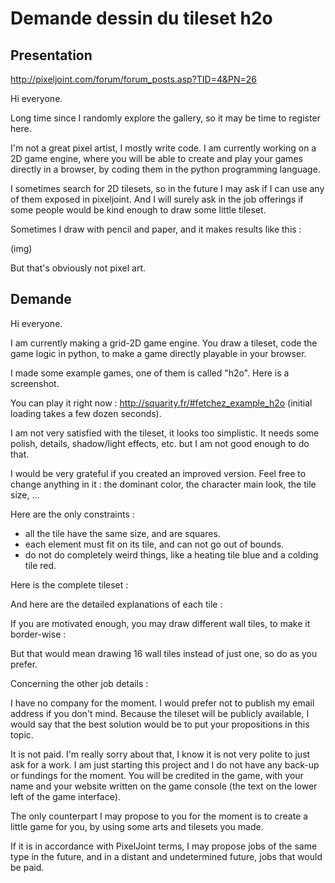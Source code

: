 # Demande dessin du tileset h2o

## Presentation

http://pixeljoint.com/forum/forum_posts.asp?TID=4&PN=26

Hi everyone.

Long time since I randomly explore the gallery, so it may be time to register here.

I'm not a great pixel artist, I mostly write code. I am currently working on a 2D game engine, where you will be able to create and play your games directly in a browser, by coding them in the python programming language.

I sometimes search for 2D tilesets, so in the future I may ask if I can use any of them exposed in pixeljoint. And I will surely ask in the job offerings if some people would be kind enough to draw some little tileset.

Sometimes I draw with pencil and paper, and it makes results like this :

(img)

But that's obviously not pixel art.


## Demande

Hi everyone.

I am currently making a grid-2D game engine. You draw a tileset, code the game logic in python, to make a game directly playable in your browser.

I made some example games, one of them is called "h2o". Here is a screenshot.


You can play it right now : http://squarity.fr/#fetchez_example_h2o (initial loading takes a few dozen seconds).

I am not very satisfied with the tileset, it looks too simplistic. It needs some polish, details, shadow/light effects, etc. but I am not good enough to do that.

I would be very grateful if you created an improved version. Feel free to change anything in it : the dominant color, the character main look, the tile size, ...

Here are the only constraints :

 - all the tile have the same size, and are squares.
 - each element must fit on its tile, and can not go out of bounds.
 - do not do completely weird things, like a heating tile blue and a colding tile red.

Here is the complete tileset :


And here are the detailed explanations of each tile :


If you are motivated enough, you may draw different wall tiles, to make it border-wise :


But that would mean drawing 16 wall tiles instead of just one, so do as you prefer.

Concerning the other job details :

I have no company for the moment. I would prefer not to publish my email address if you don't mind. Because the tileset will be publicly available, I would say that the best solution would be to put your propositions in this topic.

It is not paid. I'm really sorry about that, I know it is not very polite to just ask for a work. I am just starting this project and I do not have any back-up or fundings for the moment. You will be credited in the game, with your name and your website written on the game console (the text on the lower left of the game interface).

The only counterpart I may propose to you for the moment is to create a little game for you, by using some arts and tilesets you made.

If it is in accordance with PixelJoint terms, I may propose jobs of the same type in the future, and in a distant and undetermined future, jobs that would be paid.



